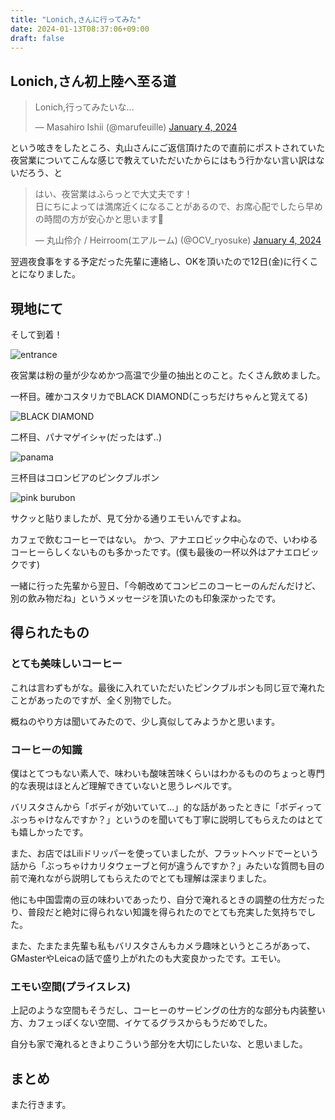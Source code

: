 ```yaml
---
title: "Lonich,さんに行ってみた"
date: 2024-01-13T08:37:06+09:00
draft: false
---
```


## Lonich,さん初上陸へ至る道

<blockquote class="twitter-tweet"><p lang="ja" dir="ltr">Lonich,行ってみたいな…</p>&mdash; Masahiro Ishii (@marufeuille) <a href="https://twitter.com/marufeuille/status/1742873638041444808?ref_src=twsrc%5Etfw">January 4, 2024</a></blockquote> <script async src="https://platform.twitter.com/widgets.js" charset="utf-8"></script>

という呟きをしたところ、丸山さんにご返信頂けたので直前にポストされていた夜営業についてこんな感じで教えていただいたからにはもう行かない言い訳はないだろう、と

<blockquote class="twitter-tweet"><p lang="ja" dir="ltr">はい、夜営業はふらっとで大丈夫です！<br>日にちによっては満席近くになることがあるので、お席心配でしたら早めの時間の方が安心かと思います🫡</p>&mdash; 丸山伶介 / Heirroom(エアルーム) (@OCV_ryosuke) <a href="https://twitter.com/OCV_ryosuke/status/1742879893640348066?ref_src=twsrc%5Etfw">January 4, 2024</a></blockquote> <script async src="https://platform.twitter.com/widgets.js" charset="utf-8"></script>

翌週夜食事をする予定だった先輩に連絡し、OKを頂いたので12日(金)に行くことになりました。


## 現地にて

そして到着！

![entrance](images/lonich_entrance.jpg)

夜営業は粉の量が少なめかつ高温で少量の抽出とのこと。たくさん飲めました。

一杯目。確かコスタリカでBLACK DIAMOND(こっちだけちゃんと覚えてる)

![BLACK DIAMOND](images/lonich_01.jpg)

二杯目、パナマゲイシャ(だったはず..)

![panama](images/lonich_02.jpg)

三杯目はコロンビアのピンクブルボン

![pink burubon](images/lonich_03.jpg)

サクッと貼りましたが、見て分かる通りエモいんですよね。

カフェで飲むコーヒーではない。
かつ、アナエロビック中心なので、いわゆるコーヒーらしくないものも多かったです。(僕も最後の一杯以外はアナエロビックです)

一緒に行った先輩から翌日、「今朝改めてコンビニのコーヒーのんだんだけど、別の飲み物だね」というメッセージを頂いたのも印象深かったです。

## 得られたもの
### とても美味しいコーヒー

これは言わずもがな。最後に入れていただいたピンクブルボンも同じ豆で淹れたことがあったのですが、全く別物でした。

概ねのやり方は聞いてみたので、少し真似してみようかと思います。

### コーヒーの知識

僕はとてつもない素人で、味わいも酸味苦味くらいはわかるもののちょっと専門的な表現はほとんど理解できていないと思うレベルです。

バリスタさんから「ボディが効いていて...」的な話があったときに「ボディってぶっちゃけなんですか？」というのを聞いても丁寧に説明してもらえたのはとても嬉しかったです。

また、お店ではLiliドリッパーを使っていましたが、フラットヘッドでーという話から「ぶっちゃけカリタウェーブと何が違うんですか？」みたいな質問も目の前で淹れながら説明してもらえたのでとても理解は深まりました。

他にも中国雲南の豆の味わいであったり、自分で淹れるときの調整の仕方だったり、普段だと絶対に得られない知識を得られたのでとても充実した気持ちでした。

また、たまたま先輩も私もバリスタさんもカメラ趣味というところがあって、GMasterやLeicaの話で盛り上がれたのも大変良かったです。エモい。

### エモい空間(プライスレス)

上記のような空間もそうだし、コーヒーのサービングの仕方的な部分も内装整い方、カフェっぽくない空間、イケてるグラスからもうだめでした。

自分も家で淹れるときよりこういう部分を大切にしたいな、と思いました。

## まとめ

また行きます。
